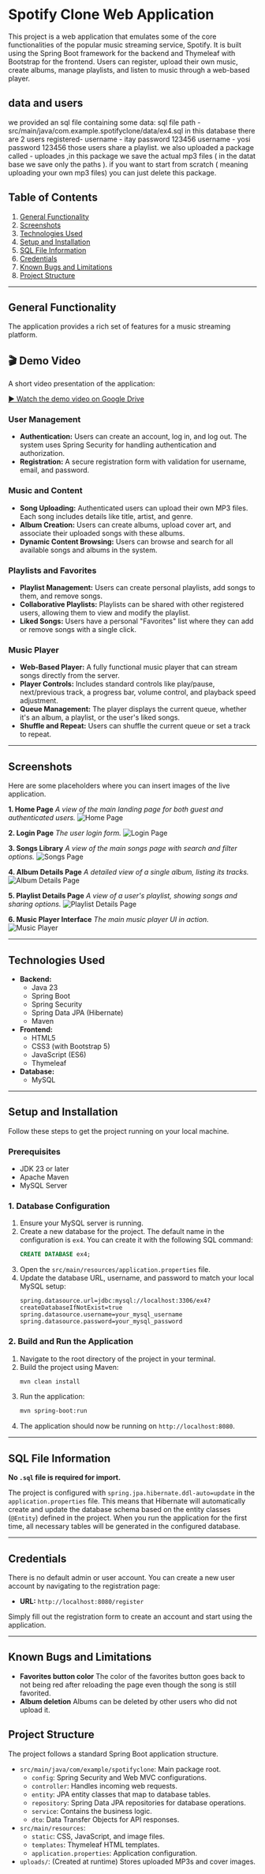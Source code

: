 # Spotify Clone Web Application

This project is a web application that emulates some of the core functionalities of the popular music streaming service, Spotify. It is built using the Spring Boot framework for the backend and Thymeleaf with Bootstrap for the frontend. Users can register, upload their own music, create albums, manage playlists, and listen to music through a web-based player.

## data and users ##
we provided an sql file containing some data:
sql file path - src/main/java/com.example.spotifyclone/data/ex4.sql
in this database there are 2 users registered- 
username - itay password 123456
username - yosi password 123456
those users share a playlist.
we also uploaded a package called - uploades ,in this package we save the actual mp3 files ( in the datat base we save only the paths ).
if you want to start from scratch ( meaning uploading your own mp3 files) you can just delete this package.

## Table of Contents
1.  [General Functionality](#general-functionality)
2.  [Screenshots](#screenshots)
3.  [Technologies Used](#technologies-used)
4.  [Setup and Installation](#setup-and-installation)
5.  [SQL File Information](#sql-file-information)
6.  [Credentials](#credentials)
7.  [Known Bugs and Limitations](#known-bugs-and-limitations)
8.  [Project Structure](#project-structure)

---

## General Functionality

The application provides a rich set of features for a music streaming platform.

## 🎬 Demo Video

A short video presentation of the application:

[▶️ Watch the demo video on Google Drive](https://drive.google.com/file/d/13UwqzLOIpav4RpqyUor9IAa-VL1oQcVU/view?usp=sharing)


### User Management
* **Authentication:** Users can create an account, log in, and log out. The system uses Spring Security for handling authentication and authorization.
* **Registration:** A secure registration form with validation for username, email, and password.

### Music and Content
* **Song Uploading:** Authenticated users can upload their own MP3 files. Each song includes details like title, artist, and genre.
* **Album Creation:** Users can create albums, upload cover art, and associate their uploaded songs with these albums.
* **Dynamic Content Browsing:** Users can browse and search for all available songs and albums in the system.

### Playlists and Favorites
* **Playlist Management:** Users can create personal playlists, add songs to them, and remove songs.
* **Collaborative Playlists:** Playlists can be shared with other registered users, allowing them to view and modify the playlist.
* **Liked Songs:** Users have a personal "Favorites" list where they can add or remove songs with a single click.

### Music Player
* **Web-Based Player:** A fully functional music player that can stream songs directly from the server.
* **Player Controls:** Includes standard controls like play/pause, next/previous track, a progress bar, volume control, and playback speed adjustment.
* **Queue Management:** The player displays the current queue, whether it's an album, a playlist, or the user's liked songs.
* **Shuffle and Repeat:** Users can shuffle the current queue or set a track to repeat.

---

## Screenshots

Here are some placeholders where you can insert images of the live application.

**1. Home Page**
*A view of the main landing page for both guest and authenticated users.*
![Home Page](screenshots/home.png)

**2. Login Page**
*The user login form.*
![Login Page](screenshots/login.png)

**3. Songs Library**
*A view of the main songs page with search and filter options.*
![Songs Page](screenshots/songs.png)

**4. Album Details Page**
*A detailed view of a single album, listing its tracks.*
![Album Details Page](screenshots/album-details.png)

**5. Playlist Details Page**
*A view of a user's playlist, showing songs and sharing options.*
![Playlist Details Page](screenshots/sharing-playlists.png)

**6. Music Player Interface**
*The main music player UI in action.*
![Music Player](screenshots/player.png)

---

## Technologies Used

* **Backend:**
    * Java 23
    * Spring Boot
    * Spring Security
    * Spring Data JPA (Hibernate)
    * Maven
* **Frontend:**
    * HTML5
    * CSS3 (with Bootstrap 5)
    * JavaScript (ES6)
    * Thymeleaf
* **Database:**
    * MySQL

---

## Setup and Installation

Follow these steps to get the project running on your local machine.

### Prerequisites
* JDK 23 or later
* Apache Maven
* MySQL Server

### 1. Database Configuration
1.  Ensure your MySQL server is running.
2.  Create a new database for the project. The default name in the configuration is `ex4`. You can create it with the following SQL command:
    ```sql
    CREATE DATABASE ex4;
    ```
3.  Open the `src/main/resources/application.properties` file.
4.  Update the database URL, username, and password to match your local MySQL setup:
    ```properties
    spring.datasource.url=jdbc:mysql://localhost:3306/ex4?createDatabaseIfNotExist=true
    spring.datasource.username=your_mysql_username
    spring.datasource.password=your_mysql_password
    ```

### 2. Build and Run the Application
1.  Navigate to the root directory of the project in your terminal.
2.  Build the project using Maven:
    ```bash
    mvn clean install
    ```
3.  Run the application:
    ```bash
    mvn spring-boot:run
    ```
4.  The application should now be running on `http://localhost:8080`.

---

## SQL File Information

**No `.sql` file is required for import.**

The project is configured with `spring.jpa.hibernate.ddl-auto=update` in the `application.properties` file. This means that Hibernate will automatically create and update the database schema based on the entity classes (`@Entity`) defined in the project. When you run the application for the first time, all necessary tables will be generated in the configured database.

---

## Credentials

There is no default admin or user account. You can create a new user account by navigating to the registration page:

* **URL:** `http://localhost:8080/register`

Simply fill out the registration form to create an account and start using the application.

---

## Known Bugs and Limitations

* **Favorites button color** The color of the favorites button goes back to not being red after reloading the page even
                            though the song is still favorited.
* **Album deletion** Albums can be deleted by other users who did not upload it.

## Project Structure

The project follows a standard Spring Boot application structure.

* `src/main/java/com/example/spotifyclone`: Main package root.
    * `config`: Spring Security and Web MVC configurations.
    * `controller`: Handles incoming web requests.
    * `entity`: JPA entity classes that map to database tables.
    * `repository`: Spring Data JPA repositories for database operations.
    * `service`: Contains the business logic.
    * `dto`: Data Transfer Objects for API responses.
* `src/main/resources`:
    * `static`: CSS, JavaScript, and image files.
    * `templates`: Thymeleaf HTML templates.
    * `application.properties`: Application configuration.
* `uploads/`: (Created at runtime) Stores uploaded MP3s and cover images.
